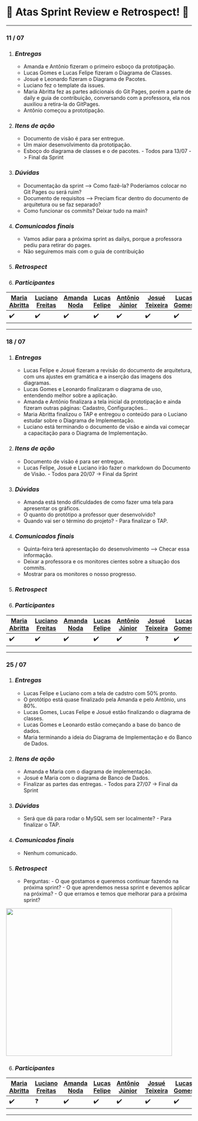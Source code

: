 # 📑 Atas Sprint Review e Retrospect! 📑

-----------------------------------------------------------------------------------------------------------

<p align="center"> 
 <h3 align="left"> 
     11 / 07
 </h1>
</p>

1. ### _**Entregas**_

   * Amanda e Antônio fizeram o primeiro esboço da prototipação.
   * Lucas Gomes e Lucas Felipe fizeram o Diagrama de Classes.
   * Josué e Leonardo fizeram o Diagrama de Pacotes.
   * Luciano fez o template da issues.
   * Maria Abritta fez as partes adicionais do Git Pages, porém a parte de daily e guia de contribuição, conversando com a professora, ela nos auxiliou a retira-la do GitPages.
   * Antônio começou a prototipação.

2. ### _**Itens de ação**_

   * Documento de visão é para ser entregue.
   * Um maior desenvolvimento da prototipação.
   * Esboço do diagrama de classes e o de pacotes.
         - Todos para 13/07 -> Final da Sprint
   
3. ### _**Dúvidas**_

   * Documentação da sprint --> Como fazê-la? Poderíamos colocar no Git Pages ou será ruim?
   * Documento de requisitos --> Preciam ficar dentro do documento de arquitetura ou se faz separado?
   * Como funcionar os commits? Deixar tudo na main?
   
4. ### _**Comunicados finais**_

   * Vamos adiar para a próxima sprint as dailys, porque a professora pediu para retirar do pages.
   * Não seguiremos mais com o guia de contribuição 

5. ### _**Retrospect**_
   
6. ### _**Participantes**_
| [Maria Abritta](https://github.com/MariaAbritta) | [Luciano Freitas](https://github.com/luciano-freitas-melo) | [Amanda Noda](https://github.com/amanda-noda) | [Lucas Felipe](https://github.com/lucasfs1007) | [Antônio Júnior](https://github.com/antonioleaojr) | [Josué Teixeira](https://github.com/zjosuez) | [Lucas Gomes](https://github.com/lucasgcaldas) | [Leonardo Padre](https://github.com/LeonardoPadre) |
|--|--|--|--|--|--|--|--|
|✔️|✔️|✔️|✔️|✔️|✔️|✔️|✔️|
   
-----------------------------------------------------------------------------------------------------------

<p align="center"> 
 <h3 align="left"> 
     18 / 07
 </h1>
</p>

1. ### _**Entregas**_

   * Lucas Felipe e Josué fizeram a revisão do documento de arquitetura, com uns ajustes em gramática e a inserção das imagens dos diagramas.
   * Lucas Gomes e Leonardo finalizaram o diagrama de uso, entendendo melhor sobre a aplicação.
   * Amanda e Antônio finalizara a tela inicial da prototipação e ainda fizeram outras páginas: Cadastro, Configurações...
   * Maria Abritta finalizou o TAP e entregou o conteúdo para o Luciano estudar sobre o Diagrama de Implementação.
   * Luciano está terminando o documento de visão e ainda vai começar a capacitação para o Diagrama de Implementação.

2. ### _**Itens de ação**_

   * Documento de visão é para ser entregue.
   * Lucas Felipe, Josué e Luciano irão fazer o markdown do Documento de Visão.
         - Todos para 20/07 -> Final da Sprint
   
3. ### _**Dúvidas**_

   * Amanda está tendo dificuldades de como fazer uma tela para apresentar os gráficos. 
   * O quanto do protótipo a professor quer desenvolvido? 
   * Quando vai ser o término do projeto? 
         - Para finalizar o TAP.
   
4. ### _**Comunicados finais**_

   * Quinta-feira terá apresentação do desenvolvimento --> Checar essa informação.
   * Deixar a professora e os monitores cientes sobre a situação dos commits.
   * Mostrar para os monitores o nosso progresso.

5. ### _**Retrospect**_
   
6. ### _**Participantes**_
| [Maria Abritta](https://github.com/MariaAbritta) | [Luciano Freitas](https://github.com/luciano-freitas-melo) | [Amanda Noda](https://github.com/amanda-noda) | [Lucas Felipe](https://github.com/lucasfs1007) | [Antônio Júnior](https://github.com/antonioleaojr) | [Josué Teixeira](https://github.com/zjosuez) | [Lucas Gomes](https://github.com/lucasgcaldas) | [Leonardo Padre](https://github.com/LeonardoPadre) |
|--|--|--|--|--|--|--|--|
|✔️|✔️|✔️|✔️|✔️|❓|✔️|✔️|
   
-----------------------------------------------------------------------------------------------------------

<p align="center"> 
 <h3 align="left"> 
     25 / 07
 </h1>
</p>

1. ### _**Entregas**_

   * Lucas Felipe e Luciano com a tela de cadstro com 50% pronto.
   * O protótipo está quase finalizado pela Amanda e pelo Antônio, uns 80%.
   * Lucas Gomes, Lucas Felipe e Josué estão finalizando o diagrama de classes.
   * Lucas Gomes e Leonardo estão começando a base do banco de dados.
   * Maria terminando a ideia do Diagrama de Implementação e do Banco de Dados.

2. ### _**Itens de ação**_

   * Amanda e Maria com o diagrama de implementação.
   * Josué e Maria com o diagrama de Banco de Dados.
   * Finalizar as partes das entregas.
         - Todos para 27/07 -> Final da Sprint
   
3. ### _**Dúvidas**_

   * Será que dá para rodar o MySQL sem ser localmente?
         - Para finalizar o TAP.
   
4. ### _**Comunicados finais**_

   * Nenhum comunicado.

5. ### _**Retrospect**_
   * Perguntas:
         - O que gostamos e queremos continuar fazendo na próxima sprint?
         - O que aprendemos nessa sprint e devemos aplicar na próxima?
         - O que erramos e temos que melhorar para a próxima sprint?

 <img src="/GFour-Invext/assets/retrospect25.07.png" width="450" height="400" />
 
   
6. ### _**Participantes**_
| [Maria Abritta](https://github.com/MariaAbritta) | [Luciano Freitas](https://github.com/luciano-freitas-melo) | [Amanda Noda](https://github.com/amanda-noda) | [Lucas Felipe](https://github.com/lucasfs1007) | [Antônio Júnior](https://github.com/antonioleaojr) | [Josué Teixeira](https://github.com/zjosuez) | [Lucas Gomes](https://github.com/lucasgcaldas) | [Leonardo Padre](https://github.com/LeonardoPadre) |
|--|--|--|--|--|--|--|--|
|✔️|❓|✔️|✔️|✔️|✔️|✔️|❓|
   
-----------------------------------------------------------------------------------------------------------
